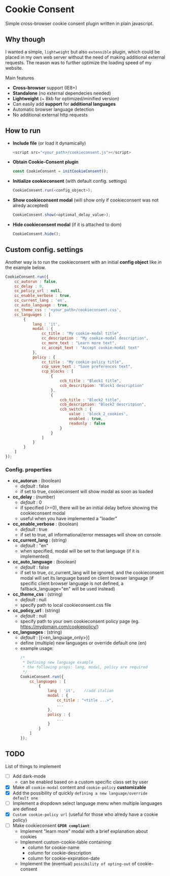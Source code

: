 # Cookie Consent
Simple cross-browser cookie consent plugin written in plain javascript.

## Why though
I wanted a simple, `lightweight` but also `extensible` plugin, which could be placed in my own web server without the need of making additional external requests. The reason was to further optimize the loading speed of my website.

Main features
- __Cross-browser__ support (IE8+)
- __Standalone__ (no external dependecies needed)
- __Lightweight__ (~ 8kb for optimized/minified version)
- Can easily add __support__ for __additional languages__
- Automatic browser language detection
- No additional external http requests

## How to run
- __Include file__ (or load it dynamically)
	```javascript
	<script src="<your_path>/cookieconsent.js"></script>
	```
- __Obtain Cookie-Consent plugin__ 
	```javascript
	const CookieConsent = initCookieConsent();
	```
- __Initialize cookieconsent__ (with default config. settings)
	```javascript
	CookieConsent.run(<config_object>);
	```
- __Show cookieconsent modal__ (will show only if cookieconsent was not alredy accepted)
	```javascript
	CookieConsent.show(<optional_delay_value>);
	```
- __Hide cookieconsent modal__ (if it is attached to dom)
	```javascript
	CookieConsent.hide();
	```

## Custom config. settings
Another way is to run the cookieconsent with an initial __config object__ like in the example below. 
```javascript
CookieConsent.run({
	cc_autorun : false, 						
	cc_delay : 0,								
	cc_policy_url : null,				
	cc_enable_verbose : true,					
	cc_current_lang : 'en',	
	cc_auto_language : true,					
	cc_theme_css : '<your_path>/cookieconsent.css',
	cc_languages : [
		{
			lang : 'it',
			modal : {
				cc_title : "My cookie-modal title",
				cc_description : "My cookie-modal description",
				cc_more_text : "Learn more text",
				cc_accept_text : "Accept cookie-modal text"
			},
			policy : {
				cc_title : "My cookie-policy title",
				ccp_save_text : "Save preferences text",
				ccp_blocks : [
					{
						ccb_title : "Block1 title",
						ccb_descritpion: "Block1 description"
					},
					{
						ccb_title : "Block2 title",
						ccb_description: "Block2 descritpion",
						ccb_switch : {
							value : 'block_2_cookies',
							enabled : true,
							readonly : false
						}
					}
				]
			}
		}
	]
});
```

### Config. properties
- __cc_autorun__ : (boolean)
	- *default* : false
	- if set to true, cookieconsent will show modal as soon as loaded
- __cc_delay__ : (number)
	- *default* : 0
	- if specified (>=0), there will be an initial delay before showing the cookieconsent modal
	- useful when you have implemented a "loader"
- __cc_enable_verbose__ : (boolean) 
	- *default* : true
	- if set to true, all informational/error messages will show on console
- __cc_current_lang__ : (string)
	- *default* : "en"
	- when specified, modal will be set to that language (if it is implemented)
- __cc_auto_language__ : (boolean)
	- *default* : false
	- if set to true, cc_current_lang will be ignored, and the cookieconsent modal will set its language based on client browser language (if specific client browser language is not defined, a fallback_language="en" will be used instead)
- __cc_theme_css__ : (string)
	- *default* : null
	- specify path to local cookieconsent.css file
- __cc_policy_url__ : (string)
	- *default* : null
	- specify path to your own cookieconsent policy page (eg. https://mydomain.com/cookiepolicy/)
- __cc_languages__ : (string)
	- *default* : [{<en_language_only>}]
	- define (multiple) new languages or override default one (en)
	- example usage:
		```javascript
		/*
		 * Defining new language example
		 * the following props: lang, modal, policy are required
		 */
		CookieConsent.run({
			cc_languages : [
				{
					lang : 'it',	//add italian
					modal : {
						cc_title : "<title ...>",
						...
					},
					policy : {
						...
					}
				}
			]
		});
		```

## TODO
List of things to implement
- [ ] Add dark-mode 
	- can be enabled based on a custom specific class set by user
- [x] Make all `cookie-modal` content and `cookie-policy` __customizable__
- [x] Add the possibility of quickly `defining a new language/override default one` 
- [ ] Implement a dropdown select language menu when multiple languages are defined
- [x] `Custom cookie-policy url` (useful for those who alredy have a cookie policy)
- [ ] Make cookieconsent **`GPDR compliant`**:
	- Implement "learn more" modal with a brief explanation about cookies
	- Implement custom-cookie-table containing:
		- column for cookie-name
		- column for cookie-description
		- column for cookie-expiration-date
	- Implement the (eventual) `possibility of opting-out` of cookie-consent